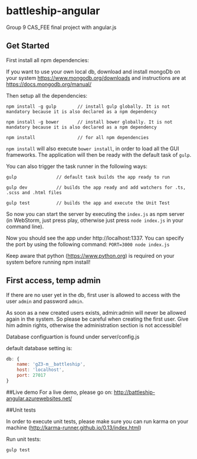 # battleship-angular
Group 9 CAS_FEE final project with angular.js


## Get Started

First install all npm dependencies:

If you want to use your own local db, download and install mongoDb on your system  https://www.mongodb.org/downloads and instructions are at https://docs.mongodb.org/manual/

Then setup all the dependencies:

`npm install -g gulp        // install gulp globally. It is not mandatory because it is also declared as a npm dependency`

`npm install -g bower       // install bower globally. It is not mandatory because it is also declared as a npm dependency`

`npm install                // for all npm dependencies`

`npm install` will also execute `bower install`, in order to load all the GUI frameworks. The application will then be ready with the default task of `gulp`.
   
You can also trigger the task runner in the following ways:

`gulp               // default task builds the app ready to run`

`gulp dev           // builds the app ready and add watchers for .ts, .scss and .html files`

`gulp test          // builds the app and execute the Unit Test`

So now you can start the server by executing the `index.js` as npm server (in WebStorm, just press play, otherwise just press `node index.js` in your command line).

Now you should see the app under http://localhost:1337. You can specify the port by using the following command: `PORT=3000 node index.js`

Keep aware that python (https://www.python.org) is required on your system before running npm install!


## First access, temp admin

If there are no user yet in the db, first user is allowed to access with the user `admin` and password `admin`. 

As soon as a new created users exists, admin:admin will never be allowed again in the system. So please be
careful when creating the first user. Give him admin rights, otherwise the administration section is not accessible!

Database configuartion is found under server/config.js

default database setting is: 

```javascript
db: {
    name: 'gZ3-m__battleship',    
    host: 'localhost',    
    port: 27017
}
```

##Live demo
For a live demo, please go on: http://battleship-angular.azurewebsites.net/ 


##Unit tests

In order to execute unit tests, please make sure you can run karma on your machine (http://karma-runner.github.io/0.13/index.html)

Run unit tests:

`gulp test`